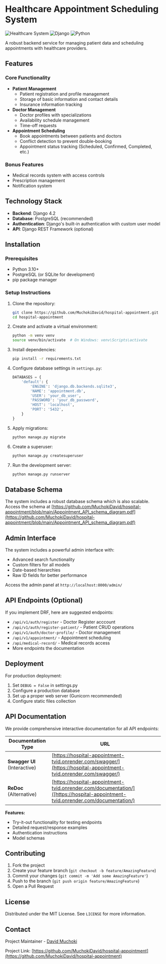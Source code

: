 # Healthcare Appointment Scheduling System

![Healthcare System](https://img.shields.io/badge/healthcare-system-blue)
![Django](https://img.shields.io/badge/Django-4.2-green)
![Python](https://img.shields.io/badge/Python-3.10+-blue)

A robust backend service for managing patient data and scheduling appointments with healthcare providers.

## Features

### Core Functionality
- **Patient Management**
  - Patient registration and profile management
  - Storage of basic information and contact details
  - Insurance information tracking
- **Doctor Management**
  - Doctor profiles with specializations
  - Availability schedule management
  - Time-off requests
- **Appointment Scheduling**
  - Book appointments between patients and doctors
  - Conflict detection to prevent double-booking
  - Appointment status tracking (Scheduled, Confirmed, Completed, etc.)

### Bonus Features
- Medical records system with access controls
- Prescription management
- Notification system

## Technology Stack

- **Backend**: Django 4.2
- **Database**: PostgreSQL (recommended)
- **Authentication**: Django's built-in authentication with custom user model
- **API**: Django REST Framework (optional)

## Installation

### Prerequisites
- Python 3.10+
- PostgreSQL (or SQLite for development)
- pip package manager

### Setup Instructions

1. Clone the repository:
   ```bash
   git clone https://github.com/MuchokiDavid/hospital-appointment.git
   cd hospital-appointment
   ```

2. Create and activate a virtual environment:
   ```bash
   python -m venv venv
   source venv/bin/activate  # On Windows: venv\Scripts\activate
   ```

3. Install dependencies:
   ```bash
   pip install -r requirements.txt
   ```

4. Configure database settings in `settings.py`:
   ```python
   DATABASES = {
       'default': {
           'ENGINE': 'django.db.backends.sqlite3',
           'NAME': 'appointment.db',
           'USER': 'your_db_user',
           'PASSWORD': 'your_db_password',
           'HOST': 'localhost',
           'PORT': '5432',
       }
   }
   ```

5. Apply migrations:
   ```bash
   python manage.py migrate
   ```

6. Create a superuser:
   ```bash
   python manage.py createsuperuser
   ```

7. Run the development server:
   ```bash
   python manage.py runserver
   ```
## Database Schema
The system includes a robust database schema which is also scalable.
Access the schema at [https://github.com/MuchokiDavid/hospital-appointment/blob/main/Appointment_API_schema_diagram.pdf](https://github.com/MuchokiDavid/hospital-appointment/blob/main/Appointment_API_schema_diagram.pdf)

## Admin Interface

The system includes a powerful admin interface with:
- Advanced search functionality
- Custom filters for all models
- Date-based hierarchies
- Raw ID fields for better performance

Access the admin panel at `http://localhost:8000/admin/`

## API Endpoints (Optional)

If you implement DRF, here are suggested endpoints:
-  `/api/v1/auth/register` - Doctor Register acccount
- `/api/v1/auth/register-patient/` - Patient CRUD operations
- `/api/v1/auth/doctor-profile/` - Doctor management
- `/api/v1/appointment/` - Appointment scheduling
- `/api/medical-record/` - Medical records access
- More endpoints the documentation


## Deployment

For production deployment:
1. Set `DEBUG = False` in settings.py
2. Configure a production database
3. Set up a proper web server (Gunicorn recommended)
4. Configure static files collection

## API Documentation

We provide comprehensive interactive documentation for all API endpoints:

| Documentation Type | URL |
|--------------------|-----|
| **Swagger UI** (Interactive) | [https://hospital-appointment-tvid.onrender.com/swagger/](https://hospital-appointment-tvid.onrender.com/swagger/) |
| **ReDoc** (Alternative) | [https://hospital-appointment-tvid.onrender.com/documentation/]([https://hospital-appointment-tvid.onrender.com/documentation/) |

**Features:**
- Try-it-out functionality for testing endpoints
- Detailed request/response examples
- Authentication instructions
- Model schemas

## Contributing

1. Fork the project
2. Create your feature branch (`git checkout -b feature/AmazingFeature`)
3. Commit your changes (`git commit -m 'Add some AmazingFeature'`)
4. Push to the branch (`git push origin feature/AmazingFeature`)
5. Open a Pull Request

## License

Distributed under the MIT License. See `LICENSE` for more information.

## Contact

Project Maintainer - [David Muchoki](mailto:dmmuchoki7@gmail.com)

Project Link: [https://github.com/MuchokiDavid/hospital-appointment](https://github.com/MuchokiDavid/hospital-appointment)